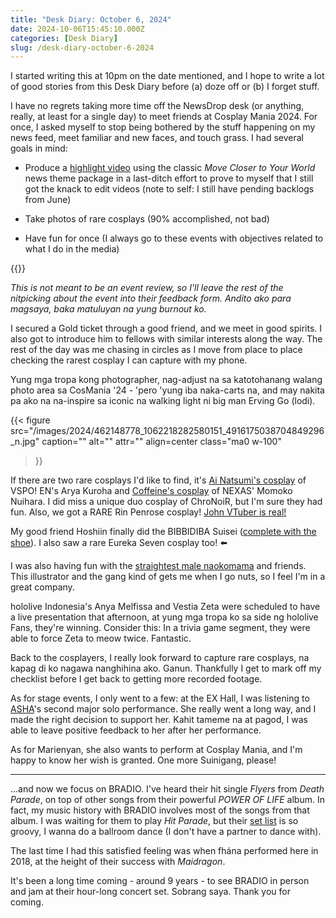 ```yaml
---
title: "Desk Diary: October 6, 2024"
date: 2024-10-06T15:45:10.000Z
categories: [Desk Diary]
slug: /desk-diary-october-6-2024
---
```


I started writing this at 10pm on the date mentioned, and I hope to write a lot of good stories from this Desk Diary before (a) doze off or (b) I forget stuff.

I have no regrets taking more time off the NewsDrop desk (or anything, really, at least for a single day) to meet friends at Cosplay Mania 2024. For once, I asked myself to stop being bothered by the stuff happening on my news feed, meet familiar and new faces, and touch grass. I had several goals in mind:

- Produce a [highlight video](https://www.youtube.com/watch?v=WM2baIrn4oo) using the classic _Move Closer to Your World_ news theme package in a last-ditch effort to prove to myself that I still got the knack to edit videos (note to self: I still have pending backlogs from June)

- Take photos of rare cosplays (90% accomplished, not bad)

- Have fun for once (I always go to these events with objectives related to what I do in the media)

{{<youtube WM2baIrn4oo>}}

_This is not meant to be an event review, so I'll leave the rest of the nitpicking about the event into their feedback form. Andito ako para magsaya, baka matuluyan na yung burnout ko._

I secured a Gold ticket through a good friend, and we meet in good spirits. I also got to introduce him to fellows with similar interests along the way. The rest of the day was me chasing in circles as I move from place to place checking the rarest cosplay I can capture with my phone.

Yung mga tropa kong photographer, nag-adjust na sa katotohanang walang photo area sa CosMania '24 - 'pero 'yung iba naka-carts na, and may nakita pa ako na na-inspire sa iconic na walking light ni big man Erving Go (lodi).

{{< figure
  src="/images/2024/462148778_1062218282580151_4916175038704849296_n.jpg"
  caption=""
  alt="" attr="" 
  align=center class="ma0 w-100"
>}}

If there are two rare cosplays I'd like to find, it's [Ai Natsumi's cosplay](https://x.com/aisthethicc/status/1842474281500016695) of VSPO! EN's Arya Kuroha and [Coffeine's cosplay](https://x.com/CoffeineCoco/status/1842418104246407439) of NEXAS' Momoko Nuihara. I did miss a unique duo cosplay of ChroNoiR, but I'm sure they had fun. Also, we got a RARE Rin Penrose cosplay! [John VTuber is real!](https://web.facebook.com/photo/?fbid=476408245380639&set=a.476412285380235)

My good friend Hoshiin finally did the BIBBIDIBA Suisei ([complete with the shoe](https://web.facebook.com/photo/?fbid=476408485380615&set=a.476412285380235)). I also saw a rare Eureka Seven cosplay too! ⬅️

I was also having fun with the [straightest male naokomama](https://web.facebook.com/photo/?fbid=476408175380646&set=a.476412285380235) and friends. This illustrator and the gang kind of gets me when I go nuts, so I feel I'm in a great company.

hololive Indonesia's Anya Melfissa and Vestia Zeta were scheduled to have a live presentation that afternoon, at yung mga tropa ko sa side ng hololive Fans, they're winning. Consider this: In a trivia game segment, they were able to force Zeta to meow twice. Fantastic.

Back to the cosplayers, I really look forward to capture rare cosplays, na kapag di ko nagawa nanghihina ako. Ganun. Thankfully I get to mark off my checklist before I get back to getting more recorded footage.

As for stage events, I only went to a few: at the EX Hall, I was listening to [ASHA](https://vtubernewsdrop.com/spotlight-asha/)'s second major solo performance. She really went a long way, and I made the right decision to support her. Kahit tameme na at pagod, I was able to leave positive feedback to her after her performance.

As for Marienyan, she also wants to perform at Cosplay Mania, and I'm happy to know her wish is granted. One more Suinigang, please!

* * *

...and now we focus on BRADIO. I've heard their hit single _Flyers_ from _Death Parade_, on top of other songs from their powerful _POWER OF LIFE_ album. In fact, my music history with BRADIO involves most of the songs from that album. I was waiting for them to play _Hit Parade_, but their [set list](https://www.instagram.com/p/DAv6MZOTmLo/?igsh=cDN6MnJmdmxyc3B2) is so groovy, I wanna do a ballroom dance (I don't have a partner to dance with).

The last time I had this satisfied feeling was when fhána performed here in 2018, at the height of their success with _Maidragon_.

It's been a long time coming - around 9 years - to see BRADIO in person and jam at their hour-long concert set. Sobrang saya. Thank you for coming.
